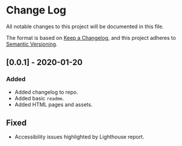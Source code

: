# Change Log

All notable changes to this project will be documented in this file.

The format is based on [Keep a Changelog](https://keepachangelog.com/en/1.0.0/),
and this project adheres to [Semantic Versioning](https://semver.org/spec/v2.0.0.html).

## [0.0.1] - 2020-01-20

### Added

- Added changelog to repo.
- Added basic `readme`.
- Added HTML pages and assets.

## Fixed

- Accessibility issues highlighted by Lighthouse report.
